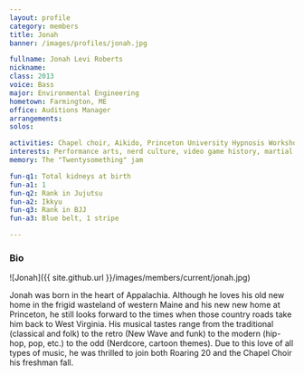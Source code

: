 ```yaml
---
layout: profile
category: members
title: Jonah
banner: /images/profiles/jonah.jpg

fullname: Jonah Levi Roberts
nickname:
class: 2013
voice: Bass
major: Environmental Engineering
hometown: Farmington, ME
office: Auditions Manager
arrangements:
solos:

activities: Chapel choir, Aikido, Princeton University Hypnosis Workshop
interests: Performance arts, nerd culture, video game history, martial arts
memory: The "Twentysomething" jam

fun-q1: Total kidneys at birth
fun-a1: 1
fun-q2: Rank in Jujutsu
fun-a2: Ikkyu
fun-q3: Rank in BJJ
fun-a3: Blue belt, 1 stripe

---
```


### Bio

![Jonah]({{ site.github.url }}/images/members/current/jonah.jpg)

Jonah was born in the heart of Appalachia. Although he loves his old
new home in the frigid wasteland of western Maine and his new new home
at Princeton, he still looks forward to the times when those country
roads take him back to West Virginia. His musical tastes range from
the traditional (classical and folk) to the retro (New Wave and funk)
to the modern (hip-hop, pop, etc.) to the odd (Nerdcore, cartoon
themes). Due to this love of all types of music, he was thrilled to
join both Roaring 20 and the Chapel Choir his freshman fall.
